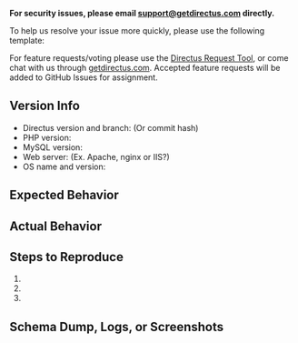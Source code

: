 **For security issues, please email support@getdirectus.com directly.**

To help us resolve your issue more quickly, please use the following template:

For feature requests/voting please use the [Directus Request Tool](https://request.getdirectus.com/), or come chat with us through [getdirectus.com](http://getdirectus.com). Accepted feature requests will be added to GitHub Issues for assignment.

## Version Info
  - Directus version and branch: (Or commit hash)
  - PHP version: 
  - MySQL version: 
  - Web server: (Ex. Apache, nginx or IIS?) 
  - OS name and version: 

## Expected Behavior


## Actual Behavior


## Steps to Reproduce
 1. 
 2. 
 3. 

## Schema Dump, Logs, or Screenshots
